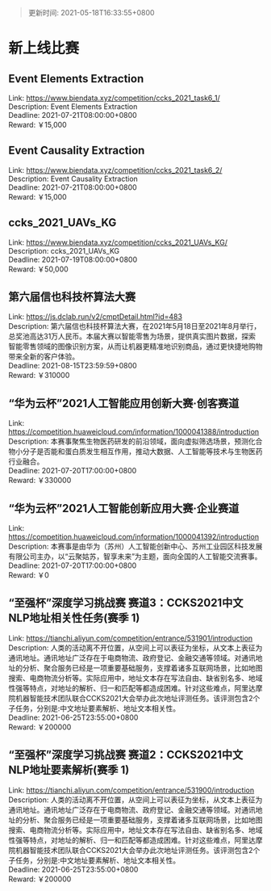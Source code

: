 > 更新时间: 2021-05-18T16:33:55+0800 

# 新上线比赛


## Event Elements Extraction
Link: https://www.biendata.xyz/competition/ccks_2021_task6_1/  
Description: Event Elements Extraction  
Deadline: 2021-07-21T08:00:00+0800  
Reward: ￥15,000  

## Event Causality Extraction
Link: https://www.biendata.xyz/competition/ccks_2021_task6_2/  
Description: Event Causality Extraction  
Deadline: 2021-07-21T08:00:00+0800  
Reward: ￥15,000  

## ccks_2021_UAVs_KG
Link: https://www.biendata.xyz/competition/ccks_2021_UAVs_KG/  
Description: ccks_2021_UAVs_KG  
Deadline: 2021-07-19T08:00:00+0800  
Reward: ￥50,000  

## 第六届信也科技杯算法大赛
Link: https://js.dclab.run/v2/cmptDetail.html?id=483  
Description:        第六届信也科技杯算法大赛，在2021年5月18日至2021年8月举行，总奖池高达31万人民币。本届大赛以智能零售为场景，提供真实图片数据，探索智能零售领域的图像识别方案，从而让机器更精准地识别商品，通过更快捷地购物带来全新的客户体验。  
Deadline: 2021-08-15T23:59:59+0800  
Reward: ￥310000  

## “华为云杯”2021人工智能应用创新大赛·创客赛道
Link: https://competition.huaweicloud.com/information/1000041388/introduction  
Description: 本赛事聚焦生物医药研发的前沿领域，面向虚拟筛选场景，预测化合物小分子是否能和蛋白质发生相互作用，推动大数据、人工智能等技术与生物医药行业融合。  
Deadline: 2021-07-20T17:00:00+0800  
Reward: ￥330000  

## “华为云杯”2021人工智能创新应用大赛·企业赛道
Link: https://competition.huaweicloud.com/information/1000041392/introduction  
Description: 本赛事是由华为（苏州）人工智能创新中心、苏州工业园区科技发展有限公司主办，以“云聚姑苏，智享未来”为主题，面向全国的人工智能交流赛事。  
Deadline: 2021-07-20T17:00:00+0800  
Reward: ￥0  

## “至强杯”深度学习挑战赛  赛道3：CCKS2021中文NLP地址相关性任务(赛季 1)
Link: https://tianchi.aliyun.com/competition/entrance/531901/introduction  
Description: 人类的活动离不开位置，从空间上可以表征为坐标，从文本上表征为通讯地址。通讯地址广泛存在于电商物流、政府登记、金融交通等领域。对通讯地址的分析、聚合服务已经是一项重要基础服务，支撑着诸多互联网场景，比如地图搜索、电商物流分析等。实际应用中，地址文本存在写法自由、缺省别名多、地域性强等特点，对地址的解析、归一和匹配等都造成困难。针对这些难点，阿里达摩院机器智能技术团队联合CCKS2021大会举办此次地址评测任务。该评测包含2个子任务，分别是:中文地址要素解析、地址文本相关性。  
Deadline: 2021-06-25T23:55:00+0800  
Reward: ￥200000  

## “至强杯”深度学习挑战赛  赛道2：CCKS2021中文NLP地址要素解析(赛季 1)
Link: https://tianchi.aliyun.com/competition/entrance/531900/introduction  
Description: 人类的活动离不开位置，从空间上可以表征为坐标，从文本上表征为通讯地址。通讯地址广泛存在于电商物流、政府登记、金融交通等领域。对通讯地址的分析、聚合服务已经是一项重要基础服务，支撑着诸多互联网场景，比如地图搜索、电商物流分析等。实际应用中，地址文本存在写法自由、缺省别名多、地域性强等特点，对地址的解析、归一和匹配等都造成困难。针对这些难点，阿里达摩院机器智能技术团队联合CCKS2021大会举办此次地址评测任务。该评测包含2个子任务，分别是:中文地址要素解析、地址文本相关性。  
Deadline: 2021-06-25T23:55:00+0800  
Reward: ￥200000  

